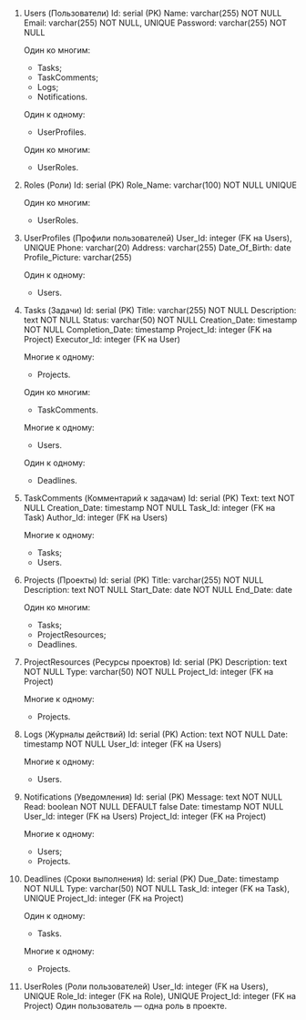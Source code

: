 1. Users (Пользователи)
   Id: serial (PK)
   Name: varchar(255) NOT NULL
   Email: varchar(255) NOT NULL, UNIQUE
   Password: varchar(255) NOT NULL

   Один ко многим:

   - Tasks;
   - TaskComments;
   - Logs;
   - Notifications.

   Один к одному:

   - UserProfiles.

   Один ко многим:

   - UserRoles.

2. Roles (Роли)
   Id: serial (PK)
   Role_Name: varchar(100) NOT NULL UNIQUE

   Один ко многим:

   - UserRoles.

3. UserProfiles (Профили пользователей)
   User_Id: integer (FK на Users), UNIQUE
   Phone: varchar(20)
   Address: varchar(255)
   Date_Of_Birth: date
   Profile_Picture: varchar(255)

   Один к одному:

   - Users.

4. Tasks (Задачи)
   Id: serial (PK)
   Title: varchar(255) NOT NULL
   Description: text NOT NULL
   Status: varchar(50) NOT NULL
   Creation_Date: timestamp NOT NULL
   Completion_Date: timestamp
   Project_Id: integer (FK на Project)
   Executor_Id: integer (FK на User)

   Многие к одному:

   - Projects.

   Один ко многим:

   - TaskComments.

   Многие к одному:

   - Users.

   Один к одному:

   - Deadlines.

5. TaskComments (Комментарий к задачам)
   Id: serial (PK)
   Text: text NOT NULL
   Creation_Date: timestamp NOT NULL
   Task_Id: integer (FK на Task)
   Author_Id: integer (FK на Users)

   Многие к одному:

   - Tasks;
   - Users.

6. Projects (Проекты)
   Id: serial (PK)
   Title: varchar(255) NOT NULL
   Description: text NOT NULL
   Start_Date: date NOT NULL
   End_Date: date

   Один ко многим:

   - Tasks;
   - ProjectResources;
   - Deadlines.

7. ProjectResources (Ресурсы проектов)
   Id: serial (PK)
   Description: text NOT NULL
   Type: varchar(50) NOT NULL
   Project_Id: integer (FK на Project)

   Многие к одному:

   - Projects.

8. Logs (Журналы действий)
   Id: serial (PK)
   Action: text NOT NULL
   Date: timestamp NOT NULL
   User_Id: integer (FK на Users)

   Многие к одному:

   - Users.

9. Notifications (Уведомления)
   Id: serial (PK)
   Message: text NOT NULL
   Read: boolean NOT NULL DEFAULT false
   Date: timestamp NOT NULL
   User_Id: integer (FK на Users)
   Project_Id: integer (FK на Project)

   Многие к одному:

   - Users;
   - Projects.

10. Deadlines (Сроки выполнения)
    Id: serial (PK)
    Due_Date: timestamp NOT NULL
    Type: varchar(50) NOT NULL
    Task_Id: integer (FK на Task), UNIQUE
    Project_Id: integer (FK на Project)

    Один к одному:

    - Tasks.

    Многие к одному:

    - Projects.

11. UserRoles (Роли пользователей)
    User_Id: integer (FK на Users), UNIQUE
    Role_Id: integer (FK на Role), UNIQUE
    Project_Id: integer (FK на Project)
    Один пользователь — одна роль в проекте.
